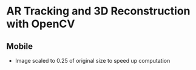 # AR Tracking and 3D Reconstruction with OpenCV


## Mobile

- Image scaled to 0.25 of original size to speed up computation
